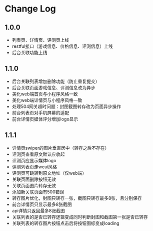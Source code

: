 # Change Log

## 1.0.0
- 列表页、详情页、评测页上线
- restful接口（游戏信息、价格信息、评测信息）上线
- 后台关联功能上线

## 1.1.0
- 后台关联列表增加删除功能（防止重复提交）
- 后台关联页面游戏信息、评测信息改为异步
- 美化web端首页与小程序风格一致
- 美化web端详情页与小程序风格一致
- 处理504网关超时问题：封图截图转存改为页面异步操作
- 前台列表页对手机屏幕的适配
- 前台详情页媒体评分增加logo显示

## 1.1.1
 - 详情页swiper的图片垂直居中（转存之后不存在）
 - 评测页查看原文默认应收起
 - 评测页应显示媒体logo
 - 评测列表页走weui风格
 - 评测页可跳转到原文地址（仅web端）
 - 关联页面删除按钮无效
 - 关联页面图片转存无效
 - 添加新关联页面有500错误
 - 转存图片优化，封图只转存一张，截图只转存最多8张，且分别保存
 - 前台详情页只显示最多8张截图
 - api详情只返回最多8张截图
 - 关联列表的是否已转存逻辑变成同时判断封图和截图第一张是否已转存
 - 关联列表的转存图片按钮点击后将按钮图标变成loading